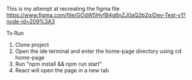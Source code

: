 This is my attempt at recreating the figma file https://www.figma.com/file/GOdW5HyfB4g6nZJ0aQ2b2q/Dev-Test-v1?node-id=209%3A3

To Run 
1. Clone project
2. Open the ide terminal and enter the home-page directory using cd home-page
3. Run "npm install && npm run start"
4. React will open the page in a new tab
